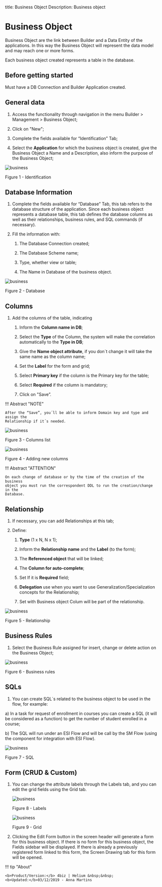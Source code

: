 title: Business Object
Description: Business object
# Business Object


Business Object are the link between Builder and a Data Entity of the
applications. In this way the Business Object will represent the data model and
may reach one or more forms.

Each business object created represents a table in the database.

Before getting started
----------------------

Must have a DB Connection and Builder Application created.

## General data

1.  Access the functionality through navigation in the menu Builder \> Management \> Business Object;

2.  Click on "New";

3.  Complete the fields available for “Identification” Tab;

4.  Select the **Application** for which the business object is created, give
    the Business Object a Name and a Description, also inform the purpose of the
    Business Object;

![business](images/builder-9.jpg)

Figure 1 - Identification


## Database Information

1.	Complete the fields available for “Database” Tab, this tab refers to the database structure of the application. Since each business object represents a database table, this tab defines the database columns as well as their relationships, business rules, and SQL commands (if necessary).

2.	Fill the information with:

    1.	The Database Connection created;

    2.	The Database Scheme name;

    3.	Type, whether view or table;

    4.	The Name in Database of the business object.


![business](images/builder-10.jpg)

Figure 2 - Database


## Columns

1.  Add the columns of the table, indicating

    1.  Inform the **Column name in DB**;

    2.  Select the **Type** of the Column, the system will make the correlation
        automatically to the **Type in DB**;

    3.  Give the **Name object attribute**, if you don´t change it will take the
        same name as the column name;

    4.  Set the **Label** for the form and grid;

    5.  Select **Primary key** if the column is the Primary key for the table;

    6.  Select **Required** if the column is mandatory;

    7.  Click on "Save”.


!!! Abstract "NOTE"

    After the “Save”, you´ll be able to inform Domain key and type and assign the
    Relationship if it´s needed.

![business](images/builder-11.jpg)

Figure 3 - Columns list

![business](images/builder-12.jpg)

Figure 4 - Adding new columns

!!! Abstract "ATTENTION"

    On each change of database or by the time of the creation of the business
    object you must run the correspondent DDL to run the creation/change in the
    Database.

## Relationship

1.  If necessary, you can add Relationships at this tab;

2.  Define:

    1.  **Type** (1 x N, N x 1);

    2.  Inform the **Relationship name** and the **Label** (to the form);

    3.  The **Referenced object** that will be linked;

    4.  The **Column for auto-complete**;

    5.  Set If it is **Required** field;

    6.  **Delegation** use when you want to use Generalization/Specialization
        concepts for the Relationship;

    7.  Set with Business object Colum will be part of the relationship.
    
![business](images/builder-13.jpg)

Figure 5 - Relationship 


## Business Rules

1.	Select the Business Rule assigned for insert, change or delete action on the Business Object;


![business](images/builder-14.jpg)

Figure 6 - Business rules
    
## SQLs 

1.	You can create SQL´s related to the business object to be used in the flow, for example: 

a)	In a task for request of enrollment in courses you can create a SQL (it will be considered as a function)  to get the number of student enrolled in a course;

b)	The SQL will run under an ESI Flow and will be call by the SM Flow (using the component for integration with ESI Flow).  
    
![business](images/builder-15.jpg)

Figure 7 - SQL

## Form (CRUD & Custom)

1.	You can change the attribute labels through the Labels tab, and you can edit the grid fields using the Grid tab.

    ![business](images/builder-16.jpg)

    Figure 8 - Labels


    ![business](images/builder-17.jpg)

    Figure 9 - Grid

2.	Clicking the Edit Form button in the screen header will generate a form for this business object. If there is no form for this business object, the Fields sidebar will be displayed. If there is already a previously registered form linked to this form, the Screen Drawing tab for this form will be opened.



!!! tip "About"

    <b>Product/Version:</b> 4biz | Helium &nbsp;&nbsp;
    <b>Updated:</b>03/12/2019 - Anna Martins  
